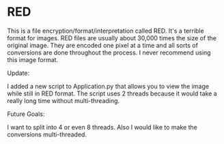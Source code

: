 # RED
This is a file encryption/format/interpretation called RED. It's a terrible format for images. RED files are usually about 30,000 times the size of the original image. They are encoded one pixel at a time and all sorts of conversions are done throughout the process. I never recommend using this image format.

Update:

I added a new script to Application.py that allows you to view the image while still in RED format. The script uses 2 threads because it would take a really long time without multi-threading.

Future Goals:

I want to split into 4 or even 8 threads. Also I would like to make the conversions multi-threaded.
